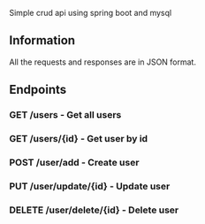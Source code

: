 Simple crud api using spring boot and mysql

## Information
All the requests and responses are in JSON format.

## Endpoints

### GET /users - Get all users
### GET /users/{id} - Get user by id
### POST /user/add - Create user
### PUT /user/update/{id} - Update user
### DELETE /user/delete/{id} - Delete user
